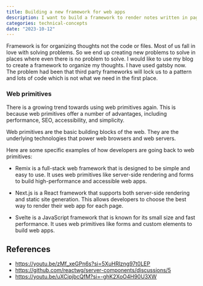 ```yaml
---
title: Building a new framework for web apps
description: I want to build a framework to render notes written in pages into a blog post
categories: technical-concepts
date: "2023-10-12"
---
```


Framework is for organizing thoughts not the code or files. Most of us fall in love with solving problems. So we end up creating new problems to solve in places where even there is no problem to solve. I would like to use my blog to create a framework to organize my thoughts. I have used gatsby now. The problem had been that third party frameworks will lock us to a pattern and lots of code which is not what we need in the first place.


### Web primitives

There is a growing trend towards using web primitives again. This is because web primitives offer a number of advantages, including performance, SEO, accessibility, and simplicity.

Web primitives are the basic building blocks of the web. They are the underlying technologies that power web browsers and web servers.

Here are some specific examples of how developers are going back to web primitives:

- Remix is a full-stack web framework that is designed to be simple and easy to use. It uses web primitives like server-side rendering and forms to build high-performance and accessible web apps.

- Next.js is a React framework that supports both server-side rendering and static site generation. This allows developers to choose the best way to render their web app for each page.

- Svelte is a JavaScript framework that is known for its small size and fast performance. It uses web primitives like forms and custom elements to build web apps.

## References
- https://youtu.be/zMf_xeGPn6s?si=5XuHRlzng97t0LEP
- https://github.com/reactwg/server-components/discussions/5
- https://youtu.be/uXCipjbcQfM?si=-ghK2XoO4H90U3XW